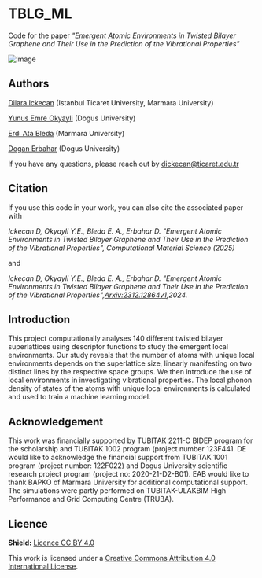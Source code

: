 # TBLG_ML
Code for the paper *"Emergent Atomic Environments in Twisted Bilayer Graphene and Their Use in the Prediction of the Vibrational Properties"*

![image](https://github.com/user-attachments/assets/0dfb3312-3a85-409f-a32d-e1a6f4b7deb9)

## Authors
[Dilara Ickecan](https://avesis.ticaret.edu.tr/dickecan) (Istanbul Ticaret University, Marmara University)

[Yunus Emre Okyayli](https://www.erbaharlab.com/p/people.html) (Dogus University)

[Erdi Ata Bleda](https://avesis.marmara.edu.tr/ata.bleda) (Marmara University)

[Dogan Erbahar](https://www.erbaharlab.com/p/people.html) (Dogus University)

If you have any questions, please reach out by dickecan@ticaret.edu.tr

## Citation
If you use this code in your work, you can also cite the associated paper with

*Ickecan D, Okyayli Y.E., Bleda E. A., Erbahar D. "Emergent Atomic Environments in Twisted Bilayer Graphene and Their Use in the Prediction of the Vibrational Properties", Computational Material Science (2025)*

and

*Ickecan D, Okyayli Y.E., Bleda E. A., Erbahar D. "Emergent Atomic Environments in Twisted Bilayer Graphene and Their Use in the Prediction of the Vibrational Properties",[Arxiv:2312.12864v1](https://arxiv.org/abs/2312.12864v1),2024.*

## Introduction
This project computationally analyses 140 different twisted bilayer superlattices using descriptor functions to study the emergent local environments. Our study reveals that the number of atoms with unique local environments depends on the superlattice size, linearly manifesting on two distinct lines by the respective space groups. We then introduce the use of local environments in investigating vibrational properties. The local phonon density of states of the atoms with unique local environments is calculated and used to train a machine learning model.

## Acknowledgement
This work was financially supported by TUBITAK 2211-C BIDEP program for the scholarship and TUBITAK 1002 program (project number 123F441. DE would like to acknowledge the financial support from TUBITAK 1001 program (project number: 122F022) and Dogus University scientific research project program (project no: 2020-21-D2-B01). EAB would like to thank BAPKO of Marmara University for additional computational support. The simulations were partly performed on TUBITAK-ULAKBIM High Performance and Grid Computing Centre (TRUBA).

## Licence
**Shield:** <ins>Licence CC BY 4.0</ins>

This work is licensed under a [Creative Commons Attribution 4.0 International License](https://creativecommons.org/licenses/by/4.0/).
